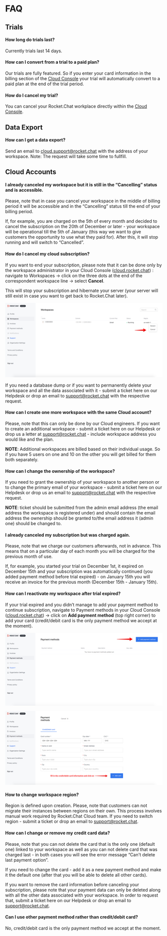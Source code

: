 # FAQ

## Trials

#### How long do trials last?

Currently trials last 14 days.

#### How can I convert from a trial to a paid plan?

Our trials are fully featured. So if you enter your card information in the billing section of the [Cloud Console](https://cloud.rocket.chat) your trial will automatically convert to a paid plan at the end of the trial period.

#### How do I cancel my trial?

You can cancel your Rocket.Chat workplace directly within the [Cloud Console](https://cloud.rocket.chat>).

## Data Export

#### How can I get a data export?

Send an email to cloud.support@rocket.chat with the address of your workspace. Note: The request will take some time to fullfill.



#### 

## Cloud Accounts

#### I already canceled my workspace but it is still in the “Cancelling” status and is accessible.

Please, note that in case you cancel your workspace in the middle of billing period it will be accessible and in the “Cancelling” status till the end of your billing period.

If, for example, you are charged on the 5th of every month and decided to cancel the subscription on the 20th of December or later - your workspace will be operational till the 5th of January \(this way we want to give customers the opportunity to use what they paid for\). After this, it will stop running and will switch to “Cancelled”.

#### How do I cancel my cloud subscription?

If you want to end your subscription, please note that it can be done only by the workspace administrator in your Cloud Console \([cloud.rocket.chat](https://cloud.rocket.chat/)\) : navigate to Workspaces -&gt; click on the three dots at the end of the correspondent workspace line -&gt; select **Cancel**.  
  
This will stop your subscription and hibernate your server \(your server will still exist in case you want to get back to Rocket.Chat later\).

![](../.gitbook/assets/cancel_cloud_subscription.png)

If you need a database dump or if you want to permanently delete your workspace and all the data associated with it - submit a ticket here on our Helpdesk or drop an email to [support@rocket.chat](mailto:support@rocket.chat) with the respective request. 

#### How can I create one more workspace with the same Cloud account?

Please, note that this can only be done by our Cloud engineers. If you want to create an additional workspace - submit a ticket here on our Helpdesk or drop us a letter at [support@rocket.chat](mailto:support@rocket.chat) - include workspace address you would like and the plan.  
  
**NOTE**: Additional workspaces are billed based on their individual usage.  So if you have 5 users on one and 10 on the other you will get billed for them both separately.

#### How can I change the ownership of the workspace?

If you need to grant the ownership of your workspace to another person or to change the primary email of your workspace - submit a ticket here on our Helpdesk or drop us an email to [support@rocket.chat](mailto:support@rocket.chat) with the respective request. 

**NOTE**: ticket should be submitted from the admin email address \(the email address the workspace is registered under\) and should contain the email address the ownership should be granted to/the email address it \(admin one\) should be changed to.

#### I already canceled my subscription but was charged again.

Please, note that we charge our customers afterwards, not in advance. This means that on a particular day of each month you will be charged for the previous month of use.

If, for example, you started your trial on December 1st, it expired on December 15th and your subscription was automatically continued \(you added payment method before trial expired\) - on January 15th you will receive an invoice for the previous month \(December 15th - January 15th\).

#### How can I reactivate my workspace after trial expired?

If your trial expired and you didn’t manage to add your payment method to continue subscription, navigate to Payment methods in your Cloud Console \([cloud.rocket.chat](https://cloud.rocket.chat/)\) -&gt; click on **Add payment method** \(top right corner\) to add your card \(credit/debit card is the only payment method we accept at the moment\).

![](../.gitbook/assets/add_payment_method%20%281%29.png)

![](../.gitbook/assets/add_credit_card.png)

#### How to change workspace region?

Region is defined upon creation. Please, note that customers can not migrate their instances between regions on their own. This process involves manual work required by Rocket.Chat Cloud team. If you need to switch region - submit a ticket or drop an email to [support@rocket.chat](mailto:support@rocket.chat).

#### How can I change or remove my credit card data?

Please, note that you can not delete the card that is the only one \(default one\) linked to your workspace as well as you can not delete card that was charged last - in both cases you will see the error message “Can't delete last payment option”. 

If you need to change the card - add it as a new payment method and make it the default one \(after that you will be able to delete all other cards\). 

If you want to remove the card information before canceling your subscription, please note that your payment data can only be deleted along with all the other data associated with your workspace. In order to request that, submit a ticket here on our Helpdesk or drop an email to [support@rocket.chat](mailto:support@rocket.chat).

#### Can I use other payment method rather than credit/debit card?

No, credit/debit card is the only payment method we accept at the moment.



#### 



### 

#### 



#### 

